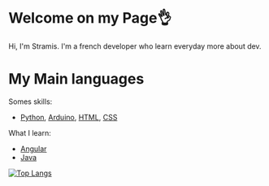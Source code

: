 # Welcome on my Page👌
Hi, I'm Stramis. I'm a french developer who learn everyday more about dev.
# My Main languages
Somes skills:
* [Python](python.org), [Arduino](arduino.org), [HTML](https://developer.mozilla.org/fr/docs/Web/HTML), [CSS](https://developer.mozilla.org/fr/docs/Web/CSS)

What I learn:
* [Angular](angular.io)
* [Java](java.com)


[![Top Langs](https://github-readme-stats.vercel.app/api/top-langs/?username=Debrinn&layout=compact&theme=dark)](https://github.com/Debrinn/Debrinn)
